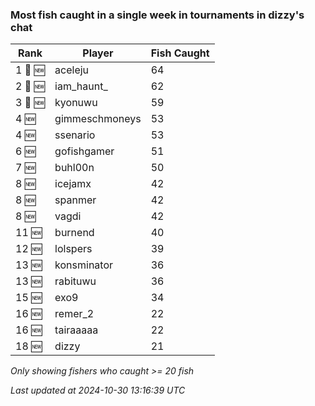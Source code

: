 ### Most fish caught in a single week in tournaments in dizzy's chat
| Rank | Player | Fish Caught |
|------|--------|-----------|
| 1 🥇 🆕 | aceleju  | 64 |
| 2 🥈 🆕 | iam_haunt_  | 62 |
| 3 🥉 🆕 | kyonuwu  | 59 |
| 4 🆕 | gimmeschmoneys  | 53 |
| 4 🆕 | ssenario  | 53 |
| 6 🆕 | gofishgamer  | 51 |
| 7 🆕 | buhl00n  | 50 |
| 8 🆕 | icejamx  | 42 |
| 8 🆕 | spanmer  | 42 |
| 8 🆕 | vagdi  | 42 |
| 11 🆕 | burnend  | 40 |
| 12 🆕 | lolspers  | 39 |
| 13 🆕 | konsminator  | 36 |
| 13 🆕 | rabituwu  | 36 |
| 15 🆕 | exo9  | 34 |
| 16 🆕 | remer_2  | 22 |
| 16 🆕 | tairaaaaa  | 22 |
| 18 🆕 | dizzy  | 21 |

_Only showing fishers who caught >= 20 fish_

_Last updated at 2024-10-30 13:16:39 UTC_